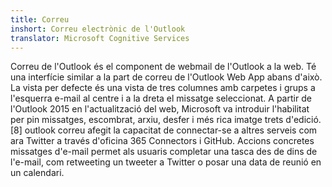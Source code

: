 ```yaml
---
title: Correu
inshort: Correu electrònic de l'Outlook
translator: Microsoft Cognitive Services
---
```


Correu de l'Outlook és el component de webmail de l'Outlook a la web. Té una interfície similar a la part de correu de l'Outlook Web App abans d'això. La vista per defecte és una vista de tres columnes amb carpetes i grups a l'esquerra e-mail al centre i a la dreta el missatge seleccionat. A partir de l'Outlook 2015 en l'actualització del web, Microsoft va introduir l'habilitat per pin missatges, escombrat, arxiu, desfer i més rica imatge trets d'edició. [8] outlook correu afegit la capacitat de connectar-se a altres serveis com ara Twitter a través d'oficina 365 Connectors i GitHub. Accions concretes missatges d'e-mail permet als usuaris completar una tasca des de dins de l'e-mail, com retweeting un tweeter a Twitter o posar una data de reunió en un calendari. 





